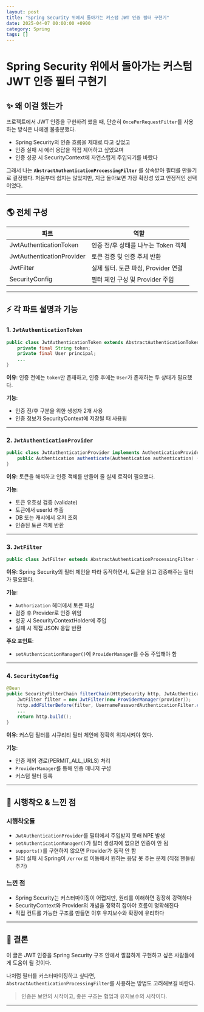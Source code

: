 ```yaml
---
layout: post
title: "Spring Security 위에서 돌아가는 커스텀 JWT 인증 필터 구현기"
date: 2025-04-07 00:00:00 +0900
category: Spring
tags: []
---
```


# Spring Security 위에서 돌아가는 커스텀 JWT 인증 필터 구현기

## ✨ 왜 이걸 했는가

프로젝트에서 JWT 인증을 구현하려 했을 때, 단순히 `OncePerRequestFilter`를 사용하는 방식은 나에겐 불충분했다.

-   Spring Security의 인증 흐름을 제대로 타고 싶었고
-   인증 실패 시 에러 응답을 직접 제어하고 싶었으며
-   인증 성공 시 SecurityContext에 자연스럽게 주입되기를 바랐다

그래서 나는 **`AbstractAuthenticationProcessingFilter`** 를 상속받아 필터를 만들기로 결정했다. 처음부터 쉽지는 않았지만, 지금 돌아보면 가장 확장성 있고 안정적인 선택이었다.

---

## 🌎 전체 구성

| 파트                      | 역할                                |
| ------------------------- | ----------------------------------- |
| JwtAuthenticationToken    | 인증 전/후 상태를 나누는 Token 객체 |
| JwtAuthenticationProvider | 토큰 검증 및 인증 주체 반환         |
| JwtFilter                 | 실제 필터. 토큰 파싱, Provider 연결 |
| SecurityConfig            | 필터 체인 구성 및 Provider 주입     |

---

## ⚡ 각 파트 설명과 기능

### 1. `JwtAuthenticationToken`

```java
public class JwtAuthenticationToken extends AbstractAuthenticationToken {
    private final String token;
    private final User principal;
    ...
}
```

**이유**: 인증 전에는 `token`만 존재하고, 인증 후에는 `User`가 존재하는 두 상태가 필요했다.

**기능**:

-   인증 전/후 구분을 위한 생성자 2개 사용
-   인증 정보가 SecurityContext에 저장될 때 사용됨

---

### 2. `JwtAuthenticationProvider`

```java
public class JwtAuthenticationProvider implements AuthenticationProvider {
    public Authentication authenticate(Authentication authentication) { ... }
}
```

**이유**: 토큰을 해석하고 인증 객체를 만들어 줄 실제 로직이 필요했다.

**기능**:

-   토큰 유효성 검증 (validate)
-   토큰에서 userId 추출
-   DB 또는 캐시에서 유저 조회
-   인증된 토큰 객체 반환

---

### 3. `JwtFilter`

```java
public class JwtFilter extends AbstractAuthenticationProcessingFilter { ... }
```

**이유**: Spring Security의 필터 체인을 따라 동작하면서, 토큰을 읽고 검증해주는 필터가 필요했다.

**기능**:

-   `Authorization` 헤더에서 토큰 파싱
-   검증 후 Provider로 인증 위임
-   성공 시 SecurityContextHolder에 주입
-   실패 시 직접 JSON 응답 반환

**주요 포인트**:

-   `setAuthenticationManager()`에 `ProviderManager`를 수동 주입해야 함

---

### 4. `SecurityConfig`

```java
@Bean
public SecurityFilterChain filterChain(HttpSecurity http, JwtAuthenticationProvider provider) throws Exception {
    JwtFilter filter = new JwtFilter(new ProviderManager(provider));
    http.addFilterBefore(filter, UsernamePasswordAuthenticationFilter.class);
    ...
    return http.build();
}
```

**이유**: 커스텀 필터를 시큐리티 필터 체인에 정확히 위치시켜야 했다.

**기능**:

-   인증 제외 경로(PERMIT_ALL_URLS) 처리
-   `ProviderManager`를 통해 인증 매니저 구성
-   커스텀 필터 등록

---

## 🤔 시행착오 & 느낀 점

### 시행착오들

-   `JwtAuthenticationProvider`를 필터에서 주입받지 못해 NPE 발생
-   `setAuthenticationManager()`가 필터 생성자에 없으면 인증이 안 됨
-   `supports()`를 구현하지 않으면 Provider가 동작 안 함
-   필터 실패 시 Spring이 `/error`로 이동해서 원하는 응답 못 주는 문제 (직접 핸들링 추가)

### 느낀 점

-   Spring Security는 커스터마이징이 어렵지만, 원리를 이해하면 굉장히 강력하다
-   SecurityContext와 Provider의 개념을 정확히 잡아야 흐름이 명확해진다
-   직접 컨트롤 가능한 구조를 만들면 이후 유지보수와 확장에 유리하다

---

## 🚀 결론

이 글은 JWT 인증을 Spring Security 구조 안에서 깔끔하게 구현하고 싶은 사람들에게 도움이 될 것이다.

나처럼 필터를 커스터마이징하고 싶다면, `AbstractAuthenticationProcessingFilter`를 사용하는 방법도 고려해보길 바란다.

> 인증은 보안의 시작이고, 좋은 구조는 협업과 유지보수의 시작이다.

---
